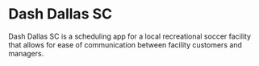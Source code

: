 <h1>Dash Dallas SC</h1>

Dash Dallas SC is a scheduling app for a local recreational soccer facility that allows for ease of communication between facility customers and managers.
